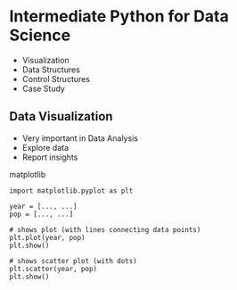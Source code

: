 # Intermediate Python for Data Science

* Visualization
* Data Structures
* Control Structures
* Case Study

## Data Visualization

* Very important in Data Analysis
* Explore data
* Report insights

matplotlib

    import matplotlib.pyplot as plt

    year = [..., ...]
    pop = [..., ...]

    # shows plot (with lines connecting data points)
    plt.plot(year, pop)
    plt.show()

    # shows scatter plot (with dots)
    plt.scatter(year, pop)
    plt.show()
